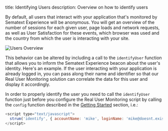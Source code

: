 title: Identifying Users
description: Overview on how to identify users

By default, all users that interact with your application that's monitored by Sematext Experience will be anonymous. You will get an overview of the number of sessions for each given user, page loads and network requests, as well as User Satisfaction for these events, which browser was used and the country from which the user is interacting with your site. 

<img
  class="content-modal-image"
  alt="Users Overview"
  src="../../images/experience/users.png"
  title="Users Overview"
/>

This behavior can be altered by including a call to the `identifyUser` function that allows you to inform the Sematext Experience beacon about the user's identity. Here's an example. If the user interacting with your application is already logged in, you can pass along their name and identifier so that our Real User Monitoring solution can correlate the data for this user and display it accordingly.

In order to properly identify the user you need to call the `identifyUser` function just before you configure the Real User Monitoring script by calling the `config` function described in the [Getting Started](getting-started.md) section, i.e.:

```javascript
<script type="text/javascript">
  strum('identify', { accountName: 'mike', loginName: 'mike@doesnt.exist.com' })
</script>
```